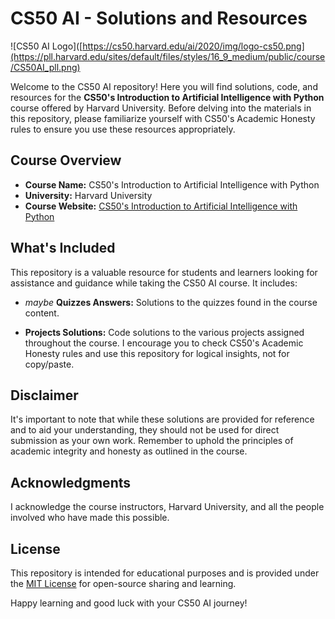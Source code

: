 # CS50 AI - Solutions and Resources

![CS50 AI Logo]([https://cs50.harvard.edu/ai/2020/img/logo-cs50.png](https://pll.harvard.edu/sites/default/files/styles/16_9_medium/public/course/CS50AI_pll.png)

Welcome to the CS50 AI repository! Here you will find solutions, code, and resources for the **CS50's Introduction to Artificial Intelligence with Python** course offered by Harvard University. Before delving into the materials in this repository, please familiarize yourself with CS50's Academic Honesty rules to ensure you use these resources appropriately.

## Course Overview

- **Course Name:** CS50's Introduction to Artificial Intelligence with Python
- **University:** Harvard University
- **Course Website:** [CS50's Introduction to Artificial Intelligence with Python](https://cs50.harvard.edu/ai/2023/)

## What's Included

This repository is a valuable resource for students and learners looking for assistance and guidance while taking the CS50 AI course. It includes:

- *maybe* **Quizzes Answers:** Solutions to the quizzes found in the course content.

- **Projects Solutions:** Code solutions to the various projects assigned throughout the course. I encourage you to check CS50's Academic Honesty rules and use this repository for logical insights, not for copy/paste.

## Disclaimer

It's important to note that while these solutions are provided for reference and to aid your understanding, they should not be used for direct submission as your own work. Remember to uphold the principles of academic integrity and honesty as outlined in the course.

## Acknowledgments

I acknowledge the course instructors, Harvard University, and all the people involved who have made this possible.

## License

This repository is intended for educational purposes and is provided under the [MIT License](LICENSE) for open-source sharing and learning.

Happy learning and good luck with your CS50 AI journey!

